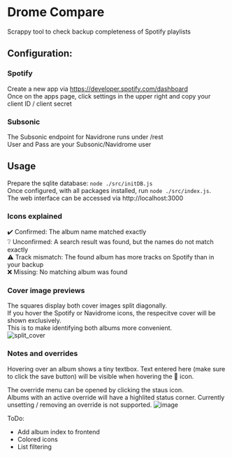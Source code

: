 # Drome Compare  
Scrappy tool to check backup completeness of Spotify playlists

## Configuration:
### Spotify   
Create a new app via https://developer.spotify.com/dashboard  
Once on the apps page, click settings in the upper right and copy your client ID / client secret

### Subsonic 
The Subsonic endpoint for Navidrone runs under /rest  
User and Pass are your Subsonic/Navidrome user

## Usage
Prepare the sqlite database: `node ./src/initDB.js`  
Once configured, with all packages installed, run `node ./src/index.js`.  
The web interface can be accessed via http://localhost:3000

### Icons explained
✔️ Confirmed: The album name matched exactly  
❔ Unconfirmed: A search result was found, but the names do not match exactly  
⚠️ Track mismatch: The found album has more tracks on Spotify than in your backup  
❌ Missing: No matching album was found

### Cover image previews  
The squares display both cover images split diagonally.  
If you hover the Spotify or Navidrome icons, the respecitve cover will be shown exclusively.  
This is to make identifying both albums more convenient.  
![split_cover](https://github.com/JanGross/drome-compare/assets/13641301/eaa307aa-b4df-40a0-8b8d-41f6741bf076)


### Notes and overrides
Hovering over an album shows a tiny textbox. Text entered here (make sure to click the save button) will be visible when hovering the 📝 icon.  

The override menu can be opened by clicking the staus icon.  
Albums with an active override will have a highlited status corner. Currently unsetting / removing an override is not supported.
![image](https://github.com/JanGross/drome-compare/assets/13641301/141db27b-c5b7-49b4-bab7-e72abb17a0ed)


ToDo:  
- Add album index to frontend
- Colored icons
- List filtering
